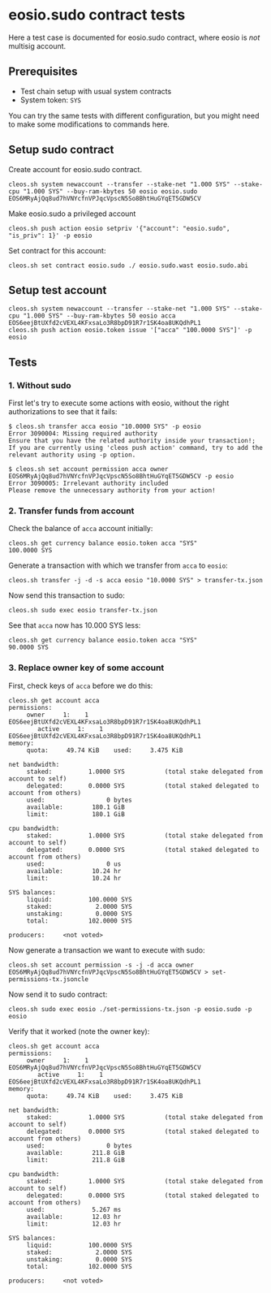 # eosio.sudo contract tests
Here a test case is documented for eosio.sudo contract, where eosio is *not* multisig account.

## Prerequisites
* Test chain setup with usual system contracts
* System token: `SYS`

You can try the same tests with different configuration, but
you might need to make some modifications to commands here.

## Setup sudo contract
Create account for eosio.sudo contract.
```
cleos.sh system newaccount --transfer --stake-net "1.000 SYS" --stake-cpu "1.000 SYS" --buy-ram-kbytes 50 eosio eosio.sudo EOS6MRyAjQq8ud7hVNYcfnVPJqcVpscN5So8BhtHuGYqET5GDW5CV
```
Make eosio.sudo a privileged account
```
cleos.sh push action eosio setpriv '{"account": "eosio.sudo", "is_priv": 1}' -p eosio
```
Set contract for this account:
```
cleos.sh set contract eosio.sudo ./ eosio.sudo.wast eosio.sudo.abi
```

## Setup test account
```
cleos.sh system newaccount --transfer --stake-net "1.000 SYS" --stake-cpu "1.000 SYS" --buy-ram-kbytes 50 eosio acca EOS6eejBtUXfd2cVEXL4KFxsaLo3R8bpD91R7r1SK4oa8UKQdhPL1
cleos.sh push action eosio.token issue '["acca" "100.0000 SYS"]' -p eosio
```

## Tests
### 1. Without sudo
First let's try to execute some actions with eosio, without the right authorizations to see that it fails:
```
$ cleos.sh transfer acca eosio "10.0000 SYS" -p eosio
Error 3090004: Missing required authority
Ensure that you have the related authority inside your transaction!;
If you are currently using 'cleos push action' command, try to add the relevant authority using -p option.

$ cleos.sh set account permission acca owner EOS6MRyAjQq8ud7hVNYcfnVPJqcVpscN5So8BhtHuGYqET5GDW5CV -p eosio
Error 3090005: Irrelevant authority included
Please remove the unnecessary authority from your action!
```

### 2. Transfer funds from account
Check the balance of `acca` account initially:
```
cleos.sh get currency balance eosio.token acca "SYS"
100.0000 SYS
```
Generate a transaction with which we transfer from `acca` to `eosio`:
```
cleos.sh transfer -j -d -s acca eosio "10.0000 SYS" > transfer-tx.json
```
Now send this transaction to sudo:
```
cleos.sh sudo exec eosio transfer-tx.json
```
See that `acca` now has 10.000 SYS less:
```
cleos.sh get currency balance eosio.token acca "SYS"
90.0000 SYS
```

### 3. Replace owner key of some account
First, check keys of `acca` before we do this:
```
cleos.sh get account acca
permissions: 
     owner     1:    1 EOS6eejBtUXfd2cVEXL4KFxsaLo3R8bpD91R7r1SK4oa8UKQdhPL1
        active     1:    1 EOS6eejBtUXfd2cVEXL4KFxsaLo3R8bpD91R7r1SK4oa8UKQdhPL1
memory: 
     quota:     49.74 KiB    used:     3.475 KiB  

net bandwidth: 
     staked:          1.0000 SYS           (total stake delegated from account to self)
     delegated:       0.0000 SYS           (total staked delegated to account from others)
     used:                 0 bytes
     available:        180.1 GiB  
     limit:            180.1 GiB  

cpu bandwidth:
     staked:          1.0000 SYS           (total stake delegated from account to self)
     delegated:       0.0000 SYS           (total staked delegated to account from others)
     used:                 0 us   
     available:        10.24 hr   
     limit:            10.24 hr   

SYS balances: 
     liquid:          100.0000 SYS
     staked:            2.0000 SYS
     unstaking:         0.0000 SYS
     total:           102.0000 SYS

producers:     <not voted>
   ```
Now generate a transaction we want to execute with sudo:
```
cleos.sh set account permission -s -j -d acca owner EOS6MRyAjQq8ud7hVNYcfnVPJqcVpscN5So8BhtHuGYqET5GDW5CV > set-permissions-tx.jsoncle
```
Now send it to sudo contract:
```
cleos.sh sudo exec eosio ./set-permissions-tx.json -p eosio.sudo -p eosio
```
Verify that it worked (note the owner key):
```
cleos.sh get account acca
permissions: 
     owner     1:    1 EOS6MRyAjQq8ud7hVNYcfnVPJqcVpscN5So8BhtHuGYqET5GDW5CV
        active     1:    1 EOS6eejBtUXfd2cVEXL4KFxsaLo3R8bpD91R7r1SK4oa8UKQdhPL1
memory: 
     quota:     49.74 KiB    used:     3.475 KiB  

net bandwidth: 
     staked:          1.0000 SYS           (total stake delegated from account to self)
     delegated:       0.0000 SYS           (total staked delegated to account from others)
     used:                 0 bytes
     available:        211.8 GiB  
     limit:            211.8 GiB  

cpu bandwidth:
     staked:          1.0000 SYS           (total stake delegated from account to self)
     delegated:       0.0000 SYS           (total staked delegated to account from others)
     used:             5.267 ms   
     available:        12.03 hr   
     limit:            12.03 hr   

SYS balances: 
     liquid:          100.0000 SYS
     staked:            2.0000 SYS
     unstaking:         0.0000 SYS
     total:           102.0000 SYS

producers:     <not voted>
```






